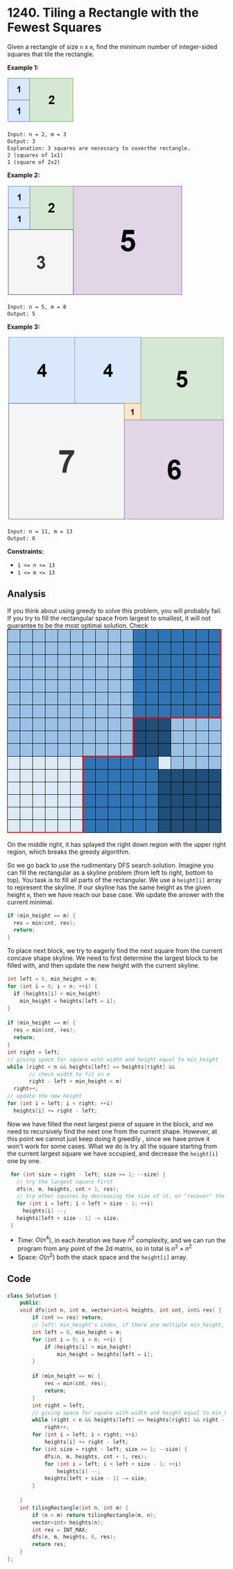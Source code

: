 # 1240. Tiling a Rectangle with the Fewest Squares

Given a rectangle of size `n` x `m`, find the minimum number of integer-sided squares that tile the rectangle.

 

**Example 1:**

![img](resources/sample_11_1592.png)

```
Input: n = 2, m = 3
Output: 3
Explanation: 3 squares are necessary to coverthe rectangle.
2 (squares of 1x1)
1 (square of 2x2)
```

**Example 2:**

![img](resources/sample_22_1592.png)

```
Input: n = 5, m = 8
Output: 5
```

**Example 3:**

![img](resources/sample_33_1592.png)

```
Input: n = 11, m = 13
Output: 6
```

 

**Constraints:**

- `1 <= n <= 13`
- `1 <= m <= 13`

## Analysis

If you think about using greedy to solve this problem, you will probably fail. If you try to fill the rectangular space from largest to smallest, it will not guarantee to be the most optimal solution. Check ![img](resources/image_1572481565.png)

On the middle right, it has splayed the right down region with the upper right region, which breaks the greedy algorithm.



So we go back to use the rudimentary DFS search solution. Imagine you can fill the rectangular as a skyline problem (from left to right, bottom to top). You task is to fill all parts of the rectangular. We use a `height[i]` array to represent the skyline. If our skyline has the same height as the given height `m`, then we have reach our base case. We update the answer with the current minimal.

```c++
if (min_height == m) {
  res = min(cnt, res);
  return;
}
```

To place next block, we try to eagerly find the next square from the current concave shape skyline. We need to first determine the largest block to be filled with, and then update the new height with the current skyline.

```c++
int left = 0, min_height = m;
for (int i = 0; i < n; ++i) {
  if (heights[i] < min_height)
    min_height = heights[left = i];
}

if (min_height == m) {
  res = min(cnt, res);
  return;
}
int right = left;
// giving space for square with width and height equal to min_height
while (right < n && heights[left] == heights[right] &&
       // check width to fit in m
       right - left + min_height < m)
  right++;
// update the new height
for (int i = left; i < right; ++i)
  heights[i] += right - left;
```

Now we have filled the next largest piece of square in the block, and we need to recursively find the next one from the current shape. However, at this point we cannot just keep doing it greedily , since we have prove it won't work for some cases. What we do is try all the square starting from the current largest square we have occupied, and decrease the `height[i]` one by one.

```c++
 for (int size = right - left; size >= 1; --size) {
   // try the largest square first
   dfs(n, m, heights, cnt + 1, res);
   // try other squares by decreasing the size of it, or "recover" the original block
   for (int i = left; i < left + size - 1; ++i)
     heights[i] --;
   heights[left + size - 1] -= size;
 }
```

* Time: $O(n^4)$, in each iteration we have $n^2$ complexity, and we can run the program from any point of the 2d matrix, so in total is $n^2 \times n^2$
* Space: $O(n^2)$ both the stack space and the `height[i]` array.

## Code

```c++
class Solution {
    public:
    void dfs(int n, int m, vector<int>& heights, int cnt, int& res) {
        if (cnt >= res) return;
        // left: min_height's index, if there are multiple min_height, it uses the left most min_height's index
        int left = 0, min_height = m;
        for (int i = 0; i < n; ++i) {
            if (heights[i] < min_height)
                min_height = heights[left = i];
        }
        
        if (min_height == m) {
            res = min(cnt, res);
            return;
        }
        int right = left;
        // giving space for square with width and height equal to min_height
        while (right < n && heights[left] == heights[right] && right - left + min_height < m)
            right++;
        for (int i = left; i < right; ++i)
            heights[i] += right - left;
        for (int size = right - left; size >= 1; --size) {
            dfs(n, m, heights, cnt + 1, res);
            for (int i = left; i < left + size - 1; ++i)
                heights[i] --;
            heights[left + size - 1] -= size;
        }
        
    }
    int tilingRectangle(int n, int m) {
        if (n > m) return tilingRectangle(m, n);
        vector<int> heights(n);
        int res = INT_MAX;
        dfs(n, m, heights, 0, res);
        return res;
    }
};
```

